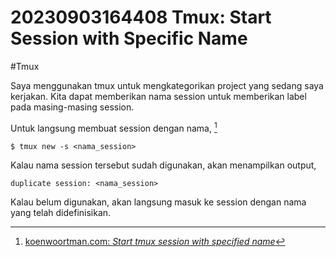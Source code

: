 # 20230903164408 Tmux: Start Session with Specific Name

#Tmux

Saya menggunakan tmux untuk mengkategorikan project yang sedang saya kerjakan.
Kita dapat memberikan nama session untuk memberikan label pada masing-masing
session.

Untuk langsung membuat session dengan nama, [^1]

```
$ tmux new -s <nama_session>
```

Kalau nama session tersebut sudah digunakan, akan menampilkan output,

```
duplicate session: <nama_session>
```

Kalau belum digunakan, akan langsung masuk ke session dengan nama yang telah
didefinisikan.


[^1]: [koenwoortman.com: _Start tmux session with specified name_](https://koenwoortman.com/tmux-start-session-with-name/)
